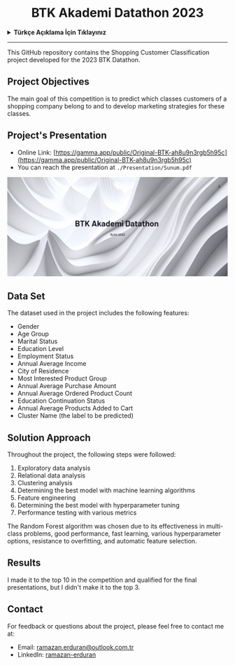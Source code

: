 <h1 align="center">BTK Akademi Datathon 2023</h1>

<details>
<summary><b>Türkçe Açıklama İçin Tıklayınız</b></summary>
  
Bu GitHub deposu, 2023 BTK Datathon yarışmasına katılarak geliştirilen Alışveriş Müşteri Sınıflandırma projesini içerir.

## Proje Amaçları

Bu yarışmanın temel amacı, bir alışveriş firmasının müşterilerinin hangi sınıflara ait olduğunu tahmin etmek ve bu sınıflar için pazarlama stratejileri geliştirmektir.

## Proje Sunumu

- Online Link: [https://gamma.app/public/Original-BTK-ah8u9n3rgb5h95c](https://gamma.app/public/Original-BTK-ah8u9n3rgb5h95c)
- Sunuma ayrıca `./Presentation/Sunum.pdf` kısmından da ulaşabilirsiniz.

<p align="center">
  <a href="https://gamma.app/public/Original-BTK-ah8u9n3rgb5h95c" target="_blank">
    <img src="./Presentation/image-1.png" width=600>
  </a>
</p>


## Veri Seti

Çalışılan veri seti aşağıdaki özellikleri içerir:
- Cinsiyet
- Yaş Grubu
- Medeni Durum
- Eğitim Düzeyi
- İstihdam Durumu
- Yıllık Ortalama Gelir
- Yaşadığı Şehir
- En Çok İlgilendiği Ürün Grubu
- Yıllık Ortalama Satın Alım Miktarı
- Yıllık Ortalama Sipariş Verilen Ürün Adedi
- Eğitime Devam Etme Durumu
- Yıllık Ortalama Sepete Atılan Ürün Adedi
- Öbek İsmi (Tahmin edilecek olan etiket)

## Çözüm Yaklaşımı

Proje süresince aşağıdaki adımlar takip edildi:
1. Keşifsel veri analizi
2. İlişkisel veri analizi
3. Kümeleme analizi
4. Makine öğrenmesi algoritmaları ile en iyi modelin belirlenmesi
5. Feature engineering
6. Hiperparametre ayarı ile en iyi modelin belirlenmesi
7. Çeşitli metriklerle başarı testleri

Random Forest algoritması, çoklu sınıf problemlerinde etkili olması, iyi performans göstermesi, hızlı öğrenmesi, çeşitli hiperparametre seçeneklerine sahip olması, overfittinge karşı dayanıklı olması ve otomatik özellik seçimi yapması nedeniyle tercih edildi.

## Sonuçlar

Yarışmada ilk 10'a kalarak final sunumlarına hak kazandım, ancak ilk 3'te bulunamadım.

## İletişim

Proje hakkında geri bildirim veya sorularınız için lütfen iletişime geçin: 
- E-posta: [ramazan.erduran@outlook.com.tr](mailto:ramazan.erduran@outlook.com.tr)
- LinkedIn: [ramazan-erduran](https:www.linkedin.com/in/ramazan-erduran)

</details>

---

This GitHub repository contains the Shopping Customer Classification project developed for the 2023 BTK Datathon.

## Project Objectives

The main goal of this competition is to predict which classes customers of a shopping company belong to and to develop marketing strategies for these classes.

## Project's Presentation

- Online Link: [https://gamma.app/public/Original-BTK-ah8u9n3rgb5h95c](https://gamma.app/public/Original-BTK-ah8u9n3rgb5h95c)
- You can reach the presentation at `./Presentation/Sunum.pdf`

<p align="center">
  <a href="https://gamma.app/public/Original-BTK-ah8u9n3rgb5h95c" target="_blank">
    <img src="./Presentation/image-1.png" width=600>
  </a>
</p>

## Data Set

The dataset used in the project includes the following features:
- Gender
- Age Group
- Marital Status
- Education Level
- Employment Status
- Annual Average Income
- City of Residence
- Most Interested Product Group
- Annual Average Purchase Amount
- Annual Average Ordered Product Count
- Education Continuation Status
- Annual Average Products Added to Cart
- Cluster Name (the label to be predicted)

## Solution Approach

Throughout the project, the following steps were followed:
1. Exploratory data analysis
2. Relational data analysis
3. Clustering analysis
4. Determining the best model with machine learning algorithms
5. Feature engineering
6. Determining the best model with hyperparameter tuning
7. Performance testing with various metrics

The Random Forest algorithm was chosen due to its effectiveness in multi-class problems, good performance, fast learning, various hyperparameter options, resistance to overfitting, and automatic feature selection.

## Results

I made it to the top 10 in the competition and qualified for the final presentations, but I didn't make it to the top 3.

## Contact

For feedback or questions about the project, please feel free to contact me at:
- Email: [ramazan.erduran@outlook.com.tr](mailto:ramazan.erduran@outlook.com.tr)
- LinkedIn: [ramazan-erduran](https://www.linkedin.com/in/ramazan-erduran)
